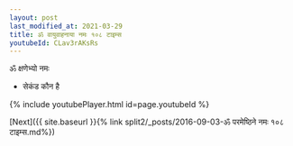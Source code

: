 ```yaml
---
layout: post
last_modified_at: 2021-03-29
title: ॐ वायुवाहनाया नमः १०८ टाइम्स
youtubeId: CLav3rAKsRs
---
```

 
 
 ॐ क्षणेभ्यो नमः  
 
 -  सेकंड कौन है 
 
  
 
  
 
 
 
 
 
 


{% include youtubePlayer.html id=page.youtubeId %}
 
[Next]({{ site.baseurl }}{% link  split2/_posts/2016-09-03-ॐ परमेष्ठिने नमः १०८ टाइम्स.md%})
 
